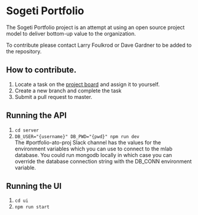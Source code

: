 # Sogeti Portfolio
The Sogeti Portfolio project is an attempt at using an open source project model to deliver bottom-up value to the organization.

To contribute please contact Larry Foulkrod or Dave Gardner to be added to the repository.

## How to contribute.
1. Locate a task on the [project board](https://github.com/DavidMGardner/sogeti-portfolio/projects/7) and assign it to yourself.
2. Create a new branch and complete the task
3. Submit a pull request to master. 

## Running the API
1. `cd server`  
2. `DB_USER="{username}" DB_PWD="{pwd}" npm run dev`    
The #portfolio-ato-proj Slack channel has the values for the environment variables which you can use to connect to the mlab database. You could run mongodb locally in which case you can override the database connection string with the DB_CONN environment variable.

## Running the UI
1. `cd ui`  
2. `npm run start`

